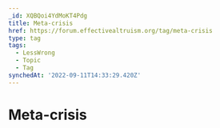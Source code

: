 ```yaml
---
_id: XQBQoi4YdMoKT4Pdg
title: Meta-crisis
href: https://forum.effectivealtruism.org/tag/meta-crisis
type: tag
tags:
  - LessWrong
  - Topic
  - Tag
synchedAt: '2022-09-11T14:33:29.420Z'
---
```

# Meta-crisis

